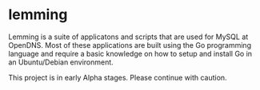 # lemming
Lemming is a suite of applicatons and scripts that are used for MySQL at OpenDNS. Most of these applications are built using the Go programming language and require a basic knowledge on how to setup and install Go in an Ubuntu/Debian environment.

This project is in early Alpha stages. Please continue with caution.
